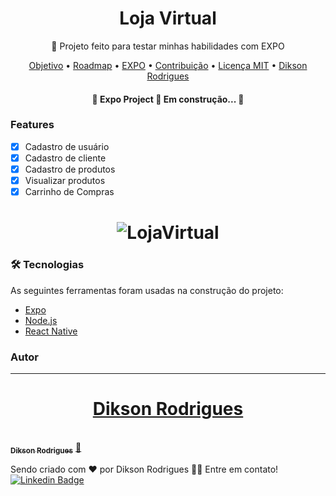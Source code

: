 <h1 align="center">Loja Virtual</h1>


<p align="center"> 🚀 Projeto feito para testar minhas habilidades com EXPO</p>

<p align="center">
 <a href="#objetivo">Objetivo</a> •
 <a href="#roadmap">Roadmap</a> • 
 <a href="#tecnologias">EXPO</a> • 
 <a href="#contribuicao">Contribuição</a> • 
 <a href="#licenc-a">Licença MIT</a> • 
 <a href="#autor">Dikson Rodrigues</a>
</p>

<h4 align="center"> 
	🚧  Expo Project 🚀 Em construção...  🚧
</h4>

### Features

- [x] Cadastro de usuário
- [x] Cadastro de cliente
- [x] Cadastro de produtos
- [x] Visualizar produtos
- [x] Carrinho de Compras

<h1 align="center">
  <img alt="LojaVirtual" title="#LojaVirtual" src="./assets/imagem.jpg" />
</h1>

### 🛠 Tecnologias

As seguintes ferramentas foram usadas na construção do projeto:

- [Expo](https://expo.io/)
- [Node.js](https://nodejs.org/en/)
- [React Native](https://reactnative.dev/)

### Autor
---

<a href="https://blog.rocketseat.com.br/author/thiago/">
	<h1 align="center">Dikson Rodrigues</h1>
 <br />
 <sub><b>Dikson Rodrigues</b></sub></a> <a href="https://www.linkedin.com/in/dikson-rodrigues-562b351a3//" title="EOS">🚀</a>


Sendo criado com ❤️ por Dikson Rodrigues 👋🏽 Entre em contato!
[![Linkedin Badge](https://img.shields.io/badge/-Dikson-blue?style=flat-square&logo=Linkedin&logoColor=white&link=https://www.linkedin.com/in/dikson-rodrigues-562b351a3)](https://www.linkedin.com/in/dikson-rodrigues-562b351a3)
